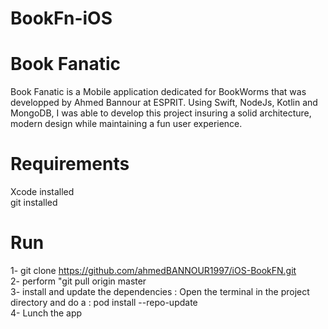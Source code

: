 # BookFn-iOS
# Book Fanatic
Book Fanatic is a Mobile application dedicated for BookWorms that was developped by Ahmed Bannour at ESPRIT.
Using Swift, NodeJs, Kotlin and MongoDB, I was able to develop this project insuring a solid architecture, modern design while maintaining a fun user experience.

# Requirements
Xcode installed  
git installed

# Run
1- git clone https://github.com/ahmedBANNOUR1997/iOS-BookFN.git  
2- perform "git pull origin master  
3- install and update the dependencies : Open the terminal in the project directory and do a : pod install --repo-update  
4- Lunch the app  
